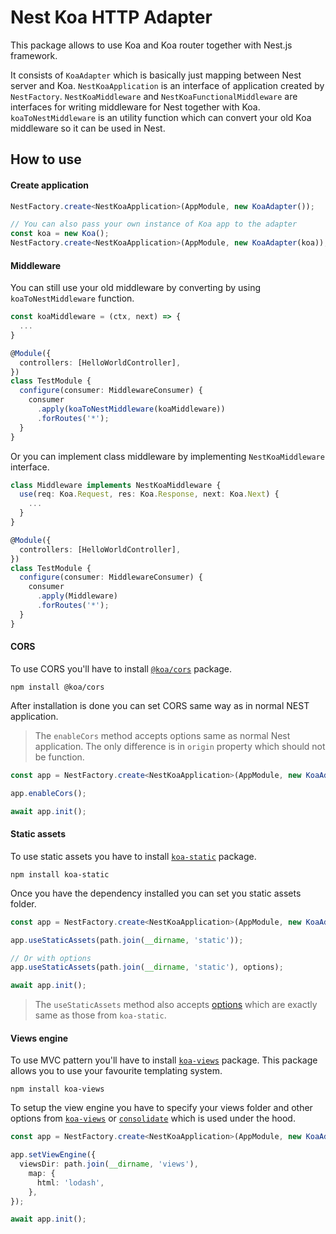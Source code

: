 # Nest Koa HTTP Adapter

This package allows to use Koa and Koa router together with Nest.js framework.

It consists of `KoaAdapter` which is basically just mapping between Nest server and Koa.
`NestKoaApplication` is an interface of application created by `NestFactory`.
`NestKoaMiddleware` and `NestKoaFunctionalMiddleware` are interfaces for writing middleware for Nest together with Koa.
`koaToNestMiddleware` is an utility function which can convert your old Koa middleware so it can be used in Nest.

## How to use

#### Create application

```typescript
NestFactory.create<NestKoaApplication>(AppModule, new KoaAdapter());

// You can also pass your own instance of Koa app to the adapter
const koa = new Koa();
NestFactory.create<NestKoaApplication>(AppModule, new KoaAdapter(koa));
```

#### Middleware

You can still use your old middleware by converting by using `koaToNestMiddleware` function.

```typescript
const koaMiddleware = (ctx, next) => {
  ...
}

@Module({
  controllers: [HelloWorldController],
})
class TestModule {
  configure(consumer: MiddlewareConsumer) {
    consumer
      .apply(koaToNestMiddleware(koaMiddleware))
      .forRoutes('*');
  }
}
```

Or you can implement class middleware by implementing `NestKoaMiddleware` interface.

```typescript
class Middleware implements NestKoaMiddleware {
  use(req: Koa.Request, res: Koa.Response, next: Koa.Next) {
    ...
  }
}

@Module({
  controllers: [HelloWorldController],
})
class TestModule {
  configure(consumer: MiddlewareConsumer) {
    consumer
      .apply(Middleware)
      .forRoutes('*');
  }
}
```

#### CORS

To use CORS you'll have to install [`@koa/cors`](https://github.com/koajs/cors) package.

```
npm install @koa/cors
```

After installation is done you can set CORS same way as in normal NEST application.

>  The `enableCors` method accepts options same as normal Nest application. The only difference is in `origin` property which should not be function.

```typescript
const app = NestFactory.create<NestKoaApplication>(AppModule, new KoaAdapter());

app.enableCors();

await app.init();
```

#### Static assets

To use static assets you have to install [`koa-static`](https://github.com/koajs/static) package.

```
npm install koa-static
```

Once you have the dependency installed you can set you static assets folder.

```typescript
const app = NestFactory.create<NestKoaApplication>(AppModule, new KoaAdapter());

app.useStaticAssets(path.join(__dirname, 'static'));

// Or with options
app.useStaticAssets(path.join(__dirname, 'static'), options);

await app.init();
```

>  The `useStaticAssets` method also accepts [options](https://github.com/koajs/static#options) which are exactly same as those from `koa-static`.

#### Views engine

To use MVC pattern you'll have to install [`koa-views`](https://www.npmjs.com/package/koa-views) package. This package allows you to use your favourite templating system.

```
npm install koa-views
```

To setup the view engine you have to specify your views folder and other options from [`koa-views`](https://github.com/queckezz/koa-views#api) or [`consolidate`](https://github.com/tj/consolidate.js) which is used under the hood.

```typescript
const app = NestFactory.create<NestKoaApplication>(AppModule, new KoaAdapter());

app.setViewEngine({
  viewsDir: path.join(__dirname, 'views'),
    map: {
      html: 'lodash',
    },
});

await app.init();
```
 
